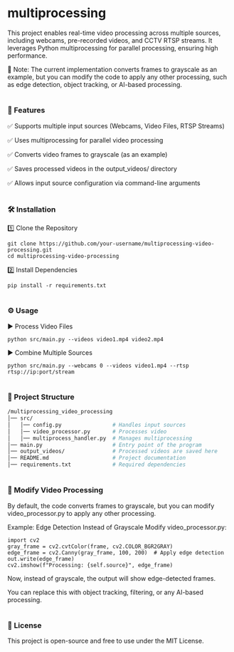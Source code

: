 # multiprocessing

This project enables real-time video processing across multiple sources, including webcams, pre-recorded videos, and CCTV RTSP streams. It leverages Python multiprocessing for parallel processing, ensuring high performance.

📌 Note: The current implementation converts frames to grayscale as an example, but you can modify the code to apply any other processing, such as edge detection, object tracking, or AI-based processing.
#

### 📌 Features

✅ Supports multiple input sources (Webcams, Video Files, RTSP Streams)

✅ Uses multiprocessing for parallel video processing

✅ Converts video frames to grayscale (as an example)

✅ Saves processed videos in the output_videos/ directory

✅ Allows input source configuration via command-line arguments
#

### 🛠 Installation
1️⃣ Clone the Repository
```
git clone https://github.com/your-username/multiprocessing-video-processing.git
cd multiprocessing-video-processing
```
2️⃣ Install Dependencies
```
pip install -r requirements.txt
```
#

### ⚙️ Usage
▶️ Process Video Files
```
python src/main.py --videos video1.mp4 video2.mp4
```
▶️ Combine Multiple Sources
```
python src/main.py --webcams 0 --videos video1.mp4 --rtsp rtsp://ip:port/stream
```
#

### 📁 Project Structure
```bash
/multiprocessing_video_processing
│── src/
│   │── config.py                # Handles input sources
│   │── video_processor.py       # Processes video 
│   │── multiprocess_handler.py  # Manages multiprocessing
│── main.py                      # Entry point of the program
│── output_videos/               # Processed videos are saved here
│── README.md                    # Project documentation
│── requirements.txt             # Required dependencies
```
#

### 🎨 Modify Video Processing
By default, the code converts frames to grayscale, but you can modify video_processor.py to apply any other processing.

Example: Edge Detection Instead of Grayscale
Modify video_processor.py:
``` 
import cv2
gray_frame = cv2.cvtColor(frame, cv2.COLOR_BGR2GRAY)
edge_frame = cv2.Canny(gray_frame, 100, 200)  # Apply edge detection
out.write(edge_frame)
cv2.imshow(f"Processing: {self.source}", edge_frame)
```
Now, instead of grayscale, the output will show edge-detected frames.

You can replace this with object tracking, filtering, or any AI-based processing.
#

### 📜 License
This project is open-source and free to use under the MIT License.
